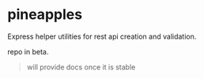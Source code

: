 # pineapples
Express helper utilities for rest api creation and validation.

repo in beta.

> will provide docs once it is stable


